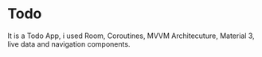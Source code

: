 # Todo
It is a Todo App, i used Room, Coroutines, MVVM Architecuture, Material 3, live data and navigation components.
